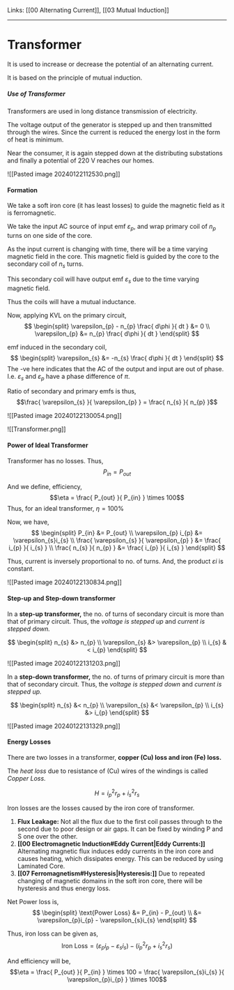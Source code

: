 Links: [[00 Alternating Current]], [[03 Mutual Induction]]
___
# Transformer
It is used to increase or decrease the potential of an alternating current. 

It is based on the principle of mutual induction.

##### Use of Transformer 
Transformers are used in long distance transmission of electricity. 

The voltage output of the generator is stepped up and then transmitted through the wires. Since the current is reduced the energy lost in the form of heat is minimum. 

Near the consumer, it is again stepped down at the distributing substations and finally a potential of 220 V reaches our homes.

![[Pasted image 20240122112530.png]]

#### Formation
We take a soft iron core (it has least losses) to guide the magnetic field as it is ferromagnetic. 

We take the input AC source of input emf $\varepsilon_{p}$, and wrap  primary coil of $n_{p}$ turns on one side of the core. 

As the input current is changing with time, there will be a time varying magnetic field in the core. This magnetic field is guided by the core to the secondary coil of $n_{s}$ turns. 

This secondary coil will have output emf $\varepsilon_{s}$ due to the time varying magnetic field. 

Thus the coils will have a mutual inductance.  

Now, applying KVL on the primary circuit,
$$
\begin{split}
\varepsilon_{p} - n_{p} \frac{ d\phi }{ dt } &= 0 \\
\varepsilon_{p} &= n_{p} \frac{ d\phi }{ dt }
\end{split}
$$

emf induced in the secondary coil,
$$
\begin{split}
\varepsilon_{s} &= -n_{s} \frac{ d\phi }{ dt }
\end{split}
$$
The -ve here indicates that the AC of the output and input are out of phase. I.e. $\varepsilon_{s}$ and $\varepsilon_{p}$ have a phase difference of $\pi$. 

Ratio of secondary and primary emfs is thus,
$$\frac{ \varepsilon_{s} }{ \varepsilon_{p} } = \frac{ n_{s} }{ n_{p} }$$

![[Pasted image 20240122130054.png]]

![[Transformer.png]]

#### Power of Ideal Transformer 
Transformer has no losses. Thus,
$$P_{in} = P_{out}$$

And we define, efficiency,
$$\eta = \frac{ P_{out} }{ P_{in} } \times 100$$
Thus, for an ideal transformer, $\eta = 100\%$

 Now, we have,
 $$
\begin{split}
P_{in} &= P_{out} \\
\varepsilon_{p} i_{p} &= \varepsilon_{s}i_{s} \\
\frac{ \varepsilon_{s} }{ \varepsilon_{p} } &= \frac{ i_{p} }{ i_{s} } \\
\frac{ n_{s} }{ n_{p} } &= \frac{ i_{p} }{ i_{s} }
\end{split} 
$$

Thus, current is inversely proportional to no. of turns. 
And, the product $\varepsilon i$ is constant. 

![[Pasted image 20240122130834.png]]

#### Step-up and Step-down transformer 
In a **step-up transformer,** the no. of turns of secondary circuit is more than that of primary circuit. Thus, the *voltage is stepped up* and *current is stepped down.*

$$
\begin{split}
n_{s} &> n_{p} \\
\varepsilon_{s} &> \varepsilon_{p} \\
i_{s} &< i_{p} 
\end{split}
$$

![[Pasted image 20240122131203.png]]

In a **step-down transformer,** the no. of turns of primary circuit is more than that of secondary circuit. Thus, the *voltage is stepped down* and *current is stepped up.*

$$
\begin{split}
n_{s} &< n_{p} \\
\varepsilon_{s} &< \varepsilon_{p} \\
i_{s} &> i_{p} 
\end{split}
$$

![[Pasted image 20240122131329.png]]

#### Energy Losses
There are two losses in a transformer, **copper (Cu) loss and iron (Fe) loss.** 

The *heat loss* due to resistance of (Cu) wires of the windings is called *Copper Loss.* 

$$H = i_{p}^{2}r_{p} + i_{s}^{2}r_{s}$$

Iron losses are the losses caused by the iron core of transformer. 
1. **Flux Leakage:** Not all the flux due to the first coil passes through to the second due to poor design or air gaps. It can be fixed by winding P and S one over the other. 
2. **[[00 Electromagnetic Induction#Eddy Current|Eddy Currents:]]** Alternating magnetic flux induces eddy currents in the iron core and causes heating, which dissipates energy. This can be reduced by using Laminated Core.
3. **[[07 Ferromagnetism#Hysteresis|Hysteresis:]]** Due to repeated changing of magnetic domains in the soft iron core, there will be hysteresis and thus energy loss. 


Net Power loss is,
$$
\begin{split}
\text{Power Loss} &= P_{in} - P_{out} \\
&= \varepsilon_{p}i_{p} - \varepsilon_{s}i_{s} 
\end{split}
$$

Thus, iron loss can be given as,
$$\text{Iron Loss} = (\varepsilon_{p}i_{p} - \varepsilon_{s}i_{s}) - (i_{p}^{2}r_{p} + i_{s}^{2}r_{s})$$

And efficiency will be,
$$\eta = \frac{ P_{out} }{ P_{in} } \times 100 = \frac{ \varepsilon_{s}i_{s} }{ \varepsilon_{p}i_{p} } \times 100$$
